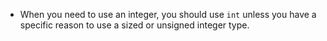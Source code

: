 - When you need to use an integer, you should use `int` unless you have a specific reason to use a sized or unsigned integer type.
